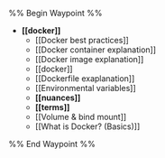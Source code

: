 %% Begin Waypoint %%
- **[[docker]]**
	- [[Docker best practices]]
	- [[Docker container explanation]]
	- [[Docker image explanation]]
	- [[docker]]
	- [[Dockerfile exaplanation]]
	- [[Environmental variables]]
	- **[[nuances]]**
	- **[[terms]]**
	- [[Volume & bind mount]]
	- [[What is Docker? (Basics)]]

%% End Waypoint %%
